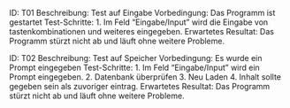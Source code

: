 ID:	T01
Beschreibung:	Test auf Eingabe
Vorbedingung:	Das Programm ist gestartet
Test-Schritte:	1. Im Feld “Eingabe/Input” wird die Eingabe von tastenkombinationen und weiteres eingegeben.
Erwartetes Resultat:	Das Programm stürzt nicht ab und läuft ohne weitere Probleme.


ID:	T02
Beschreibung:	Test auf Speicher
Vorbedingung:	Es wurde ein Prompt eingegeben
Test-Schritte:	1. Im Feld “Eingabe/Input” wird ein Prompt eingegeben.
				2. Datenbank überprüfen
				3. Neu Laden
				4. Inhalt sollte gegeben sein als zuvoriger eintrag.
Erwartetes Resultat:	Das Programm stürzt nicht ab und läuft ohne weitere Probleme.
